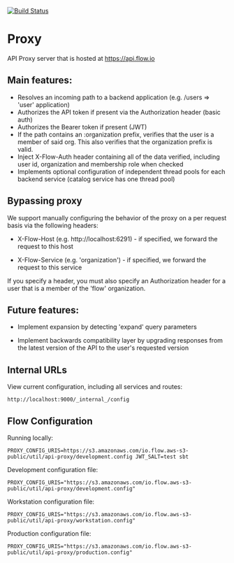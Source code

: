 [![Build Status](https://travis-ci.com/flowvault/proxy.svg?token=8bzVqzHy6JVEQr9mN9hx&branch=master)](https://travis-ci.com/flowvault/proxy)

# Proxy

API Proxy server that is hosted at https://api.flow.io

## Main features:

  - Resolves an incoming path to a backend application (e.g. /users =>  'user' application)
  - Authorizes the API token if present via the Authorization header (basic auth)
  - Authorizes the Bearer token if present (JWT)
  - If the path contains an :organization prefix, verifies that the user is a member of
    said org. This also verifies that the organization prefix is valid.
  - Inject X-Flow-Auth header containing all of the data verified, including user id,
    organization and membership role when checked
  - Implements optional configuration of independent thread pools for each backend
    service (catalog service has one thread pool)

## Bypassing proxy

We support manually configuring the behavior of the proxy on a per
request basis via the following headers:

  - X-Flow-Host (e.g. http://localhost:6291) - if specified, we
    forward the request to this host

  - X-Flow-Service (e.g. 'organization') - if specified, we forward
    the request to this service

If you specify a header, you must also specify an Authorization header
for a user that is a member of the 'flow' organization.

## Future features:

  - Implement expansion by detecting 'expand' query parameters
  
  - Implement backwards compatibility layer by upgrading responses
    from the latest version of the API to the user's requested version

## Internal URLs

View current configuration, including all services and routes:

```
http://localhost:9000/_internal_/config
```

## Flow Configuration

Running locally:

    PROXY_CONFIG_URIS=https://s3.amazonaws.com/io.flow.aws-s3-public/util/api-proxy/development.config JWT_SALT=test sbt

Development configuration file:

    PROXY_CONFIG_URIS="https://s3.amazonaws.com/io.flow.aws-s3-public/util/api-proxy/development.config"

Workstation configuration file:

    PROXY_CONFIG_URIS="https://s3.amazonaws.com/io.flow.aws-s3-public/util/api-proxy/workstation.config"

Production configuration file:

    PROXY_CONFIG_URIS="https://s3.amazonaws.com/io.flow.aws-s3-public/util/api-proxy/production.config"

